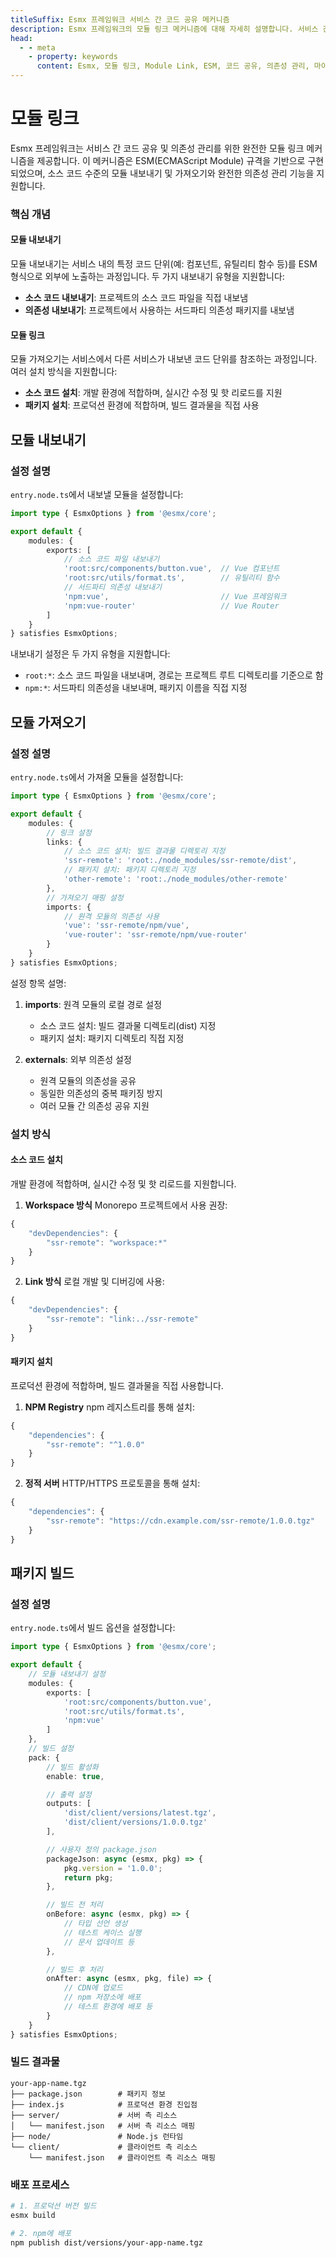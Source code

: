 ```yaml
---
titleSuffix: Esmx 프레임워크 서비스 간 코드 공유 메커니즘
description: Esmx 프레임워크의 모듈 링크 메커니즘에 대해 자세히 설명합니다. 서비스 간 코드 공유, 의존성 관리 및 ESM 규격 구현을 포함하여 개발자가 효율적인 마이크로 프론트엔드 애플리케이션을 구축할 수 있도록 돕습니다.
head:
  - - meta
    - property: keywords
      content: Esmx, 모듈 링크, Module Link, ESM, 코드 공유, 의존성 관리, 마이크로 프론트엔드
---
```


# 모듈 링크

Esmx 프레임워크는 서비스 간 코드 공유 및 의존성 관리를 위한 완전한 모듈 링크 메커니즘을 제공합니다. 이 메커니즘은 ESM(ECMAScript Module) 규격을 기반으로 구현되었으며, 소스 코드 수준의 모듈 내보내기 및 가져오기와 완전한 의존성 관리 기능을 지원합니다.

### 핵심 개념

#### 모듈 내보내기
모듈 내보내기는 서비스 내의 특정 코드 단위(예: 컴포넌트, 유틸리티 함수 등)를 ESM 형식으로 외부에 노출하는 과정입니다. 두 가지 내보내기 유형을 지원합니다:
- **소스 코드 내보내기**: 프로젝트의 소스 코드 파일을 직접 내보냄
- **의존성 내보내기**: 프로젝트에서 사용하는 서드파티 의존성 패키지를 내보냄

#### 모듈 링크
모듈 가져오기는 서비스에서 다른 서비스가 내보낸 코드 단위를 참조하는 과정입니다. 여러 설치 방식을 지원합니다:
- **소스 코드 설치**: 개발 환경에 적합하며, 실시간 수정 및 핫 리로드를 지원
- **패키지 설치**: 프로덕션 환경에 적합하며, 빌드 결과물을 직접 사용

## 모듈 내보내기

### 설정 설명

`entry.node.ts`에서 내보낼 모듈을 설정합니다:

```ts title="src/entry.node.ts"
import type { EsmxOptions } from '@esmx/core';

export default {
    modules: {
        exports: [
            // 소스 코드 파일 내보내기
            'root:src/components/button.vue',  // Vue 컴포넌트
            'root:src/utils/format.ts',        // 유틸리티 함수
            // 서드파티 의존성 내보내기
            'npm:vue',                         // Vue 프레임워크
            'npm:vue-router'                   // Vue Router
        ]
    }
} satisfies EsmxOptions;
```

내보내기 설정은 두 가지 유형을 지원합니다:
- `root:*`: 소스 코드 파일을 내보내며, 경로는 프로젝트 루트 디렉토리를 기준으로 함
- `npm:*`: 서드파티 의존성을 내보내며, 패키지 이름을 직접 지정

## 모듈 가져오기

### 설정 설명

`entry.node.ts`에서 가져올 모듈을 설정합니다:

```ts title="src/entry.node.ts"
import type { EsmxOptions } from '@esmx/core';

export default {
    modules: {
        // 링크 설정
        links: {
            // 소스 코드 설치: 빌드 결과물 디렉토리 지정
            'ssr-remote': 'root:./node_modules/ssr-remote/dist',
            // 패키지 설치: 패키지 디렉토리 지정
            'other-remote': 'root:./node_modules/other-remote'
        },
        // 가져오기 매핑 설정
        imports: {
            // 원격 모듈의 의존성 사용
            'vue': 'ssr-remote/npm/vue',
            'vue-router': 'ssr-remote/npm/vue-router'
        }
    }
} satisfies EsmxOptions;
```

설정 항목 설명:
1. **imports**: 원격 모듈의 로컬 경로 설정
   - 소스 코드 설치: 빌드 결과물 디렉토리(dist) 지정
   - 패키지 설치: 패키지 디렉토리 직접 지정

2. **externals**: 외부 의존성 설정
   - 원격 모듈의 의존성을 공유
   - 동일한 의존성의 중복 패키징 방지
   - 여러 모듈 간 의존성 공유 지원

### 설치 방식

#### 소스 코드 설치
개발 환경에 적합하며, 실시간 수정 및 핫 리로드를 지원합니다.

1. **Workspace 방식**
Monorepo 프로젝트에서 사용 권장:
```ts title="package.json"
{
    "devDependencies": {
        "ssr-remote": "workspace:*"
    }
}
```

2. **Link 방식**
로컬 개발 및 디버깅에 사용:
```ts title="package.json"
{
    "devDependencies": {
        "ssr-remote": "link:../ssr-remote"
    }
}
```

#### 패키지 설치
프로덕션 환경에 적합하며, 빌드 결과물을 직접 사용합니다.

1. **NPM Registry**
npm 레지스트리를 통해 설치:
```ts title="package.json"
{
    "dependencies": {
        "ssr-remote": "^1.0.0"
    }
}
```

2. **정적 서버**
HTTP/HTTPS 프로토콜을 통해 설치:
```ts title="package.json"
{
    "dependencies": {
        "ssr-remote": "https://cdn.example.com/ssr-remote/1.0.0.tgz"
    }
}
```

## 패키지 빌드

### 설정 설명

`entry.node.ts`에서 빌드 옵션을 설정합니다:

```ts title="src/entry.node.ts"
import type { EsmxOptions } from '@esmx/core';

export default {
    // 모듈 내보내기 설정
    modules: {
        exports: [
            'root:src/components/button.vue',
            'root:src/utils/format.ts',
            'npm:vue'
        ]
    },
    // 빌드 설정
    pack: {
        // 빌드 활성화
        enable: true,

        // 출력 설정
        outputs: [
            'dist/client/versions/latest.tgz',
            'dist/client/versions/1.0.0.tgz'
        ],

        // 사용자 정의 package.json
        packageJson: async (esmx, pkg) => {
            pkg.version = '1.0.0';
            return pkg;
        },

        // 빌드 전 처리
        onBefore: async (esmx, pkg) => {
            // 타입 선언 생성
            // 테스트 케이스 실행
            // 문서 업데이트 등
        },

        // 빌드 후 처리
        onAfter: async (esmx, pkg, file) => {
            // CDN에 업로드
            // npm 저장소에 배포
            // 테스트 환경에 배포 등
        }
    }
} satisfies EsmxOptions;
```

### 빌드 결과물

```
your-app-name.tgz
├── package.json        # 패키지 정보
├── index.js            # 프로덕션 환경 진입점
├── server/             # 서버 측 리소스
│   └── manifest.json   # 서버 측 리소스 매핑
├── node/               # Node.js 런타임
└── client/             # 클라이언트 측 리소스
    └── manifest.json   # 클라이언트 측 리소스 매핑
```

### 배포 프로세스

```bash
# 1. 프로덕션 버전 빌드
esmx build

# 2. npm에 배포
npm publish dist/versions/your-app-name.tgz
```